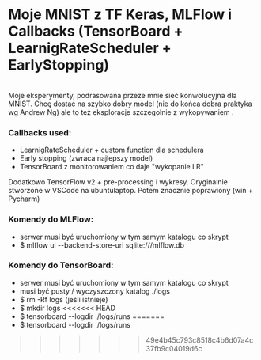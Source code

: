 # Moje MNIST z TF Keras, MLFlow i Callbacks (TensorBoard + LearnigRateScheduler + EarlyStopping)

<br>
Moje eksperymenty, podrasowana przeze mnie sieć konwolucyjna dla MNIST. 
Chcę dostać na szybko dobry model (nie do końca dobra praktyka wg Andrew Ng) ale to też eksploracje szczegołnie z wykopywaniem .


### Callbacks used:
* LearnigRateScheduler + custom function dla schedulera
* Early stopping (zwraca najlepszy model)
* TensorBoard z monitorowaniem co daje "wykopanie LR"

Dodatkowo TensorFlow v2 + pre-processing i wykresy.
Oryginalnie stworzone w VSCode na ubuntulaptop. Potem znacznie poprawiony (win + Pycharm)

### Komendy do MLFlow:
- serwer musi być uruchomiony w tym samym katalogu co skrypt
- $ mlflow ui --backend-store-uri sqlite:///mlflow.db

### Komendy do TensorBoard:
- serwer musi być uruchomiony w tym samym katalogu co skrypt
- musi być pusty / wyczyszczony katalog ./logs
- $ rm -Rf logs (jeśli istnieje)
- $ mkdir logs
<<<<<<< HEAD
- $ tensorboard --logdir ./logs/runs
=======
- $ tensorboard --logdir ./logs/runs
>>>>>>> 49e4b45c793c8518c4b6d07a4c37fb9c04019d6c

